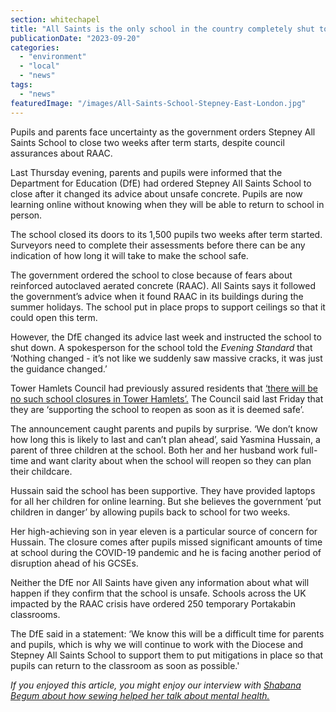 ```yaml
---
section: whitechapel
title: "All Saints is the only school in the country completely shut to pupils over RAAC concerns"
publicationDate: "2023-09-20"
categories: 
  - "environment"
  - "local"
  - "news"
tags: 
  - "news"
featuredImage: "/images/All-Saints-School-Stepney-East-London.jpg"
---
```


Pupils and parents face uncertainty as the government orders Stepney All Saints School to close two weeks after term starts, despite council assurances about RAAC.

Last Thursday evening, parents and pupils were informed that the Department for Education (DfE) had ordered Stepney All Saints School to close after it changed its advice about unsafe concrete. Pupils are now learning online without knowing when they will be able to return to school in person.

The school closed its doors to its 1,500 pupils two weeks after term started. Surveyors need to complete their assessments before there can be any indication of how long it will take to make the school safe.

The government ordered the school to close because of fears about reinforced autoclaved aerated concrete (RAAC). All Saints says it followed the government’s advice when it found RAAC in its buildings during the summer holidays. The school put in place props to support ceilings so that it could open this term.

However, the DfE changed its advice last week and instructed the school to shut down. A spokesperson for the school told the _Evening Standard_ that ‘Nothing changed - it’s not like we suddenly saw massive cracks, it was just the guidance changed.’

Tower Hamlets Council had previously assured residents that [‘there will be no such school closures in Tower Hamlets’.](https://www.towerhamlets.gov.uk/News_events/2023/September/No-schools-facing-'concrete-closures'-in-Tower-Hamlets.aspx) The Council said last Friday that they are ‘supporting the school to reopen as soon as it is deemed safe’.

The announcement caught parents and pupils by surprise. ‘We don’t know how long this is likely to last and can’t plan ahead’, said Yasmina Hussain, a parent of three children at the school. Both her and her husband work full-time and want clarity about when the school will reopen so they can plan their childcare.

Hussain said the school has been supportive. They have provided laptops for all her children for online learning. But she believes the government ‘put children in danger’ by allowing pupils back to school for two weeks.

Her high-achieving son in year eleven is a particular source of concern for Hussain. The closure comes after pupils missed significant amounts of time at school during the COVID-19 pandemic and he is facing another period of disruption ahead of his GCSEs.

Neither the DfE nor All Saints have given any information about what will happen if they confirm that the school is unsafe. Schools across the UK impacted by the RAAC crisis have ordered 250 temporary Portakabin classrooms.

The DfE said in a statement: ‘We know this will be a difficult time for parents and pupils, which is why we will continue to work with the Diocese and Stepney All Saints School to support them to put mitigations in place so that pupils can return to the classroom as soon as possible.'

_If you enjoyed this article, you might enjoy our interview with [Shabana Begum about how sewing helped her talk about mental health.](https://whitechapellondon.co.uk/working-well-trust-sew-support-mental-health/)_
